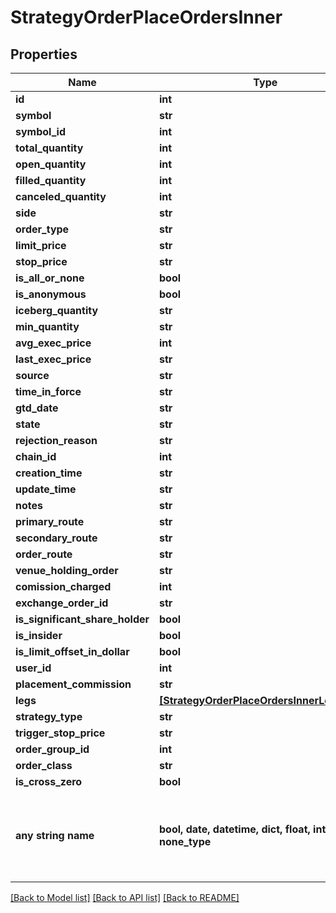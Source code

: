 # StrategyOrderPlaceOrdersInner


## Properties
Name | Type | Description | Notes
------------ | ------------- | ------------- | -------------
**id** | **int** |  | [optional] 
**symbol** | **str** |  | [optional] 
**symbol_id** | **int** |  | [optional] 
**total_quantity** | **int** |  | [optional] 
**open_quantity** | **int** |  | [optional] 
**filled_quantity** | **int** |  | [optional] 
**canceled_quantity** | **int** |  | [optional] 
**side** | **str** |  | [optional] 
**order_type** | **str** |  | [optional] 
**limit_price** | **str** |  | [optional] 
**stop_price** | **str** |  | [optional] 
**is_all_or_none** | **bool** |  | [optional] 
**is_anonymous** | **bool** |  | [optional] 
**iceberg_quantity** | **str** |  | [optional] 
**min_quantity** | **str** |  | [optional] 
**avg_exec_price** | **int** |  | [optional] 
**last_exec_price** | **str** |  | [optional] 
**source** | **str** |  | [optional] 
**time_in_force** | **str** |  | [optional] 
**gtd_date** | **str** |  | [optional] 
**state** | **str** |  | [optional] 
**rejection_reason** | **str** |  | [optional] 
**chain_id** | **int** |  | [optional] 
**creation_time** | **str** |  | [optional] 
**update_time** | **str** |  | [optional] 
**notes** | **str** |  | [optional] 
**primary_route** | **str** |  | [optional] 
**secondary_route** | **str** |  | [optional] 
**order_route** | **str** |  | [optional] 
**venue_holding_order** | **str** |  | [optional] 
**comission_charged** | **int** |  | [optional] 
**exchange_order_id** | **str** |  | [optional] 
**is_significant_share_holder** | **bool** |  | [optional] 
**is_insider** | **bool** |  | [optional] 
**is_limit_offset_in_dollar** | **bool** |  | [optional] 
**user_id** | **int** |  | [optional] 
**placement_commission** | **str** |  | [optional] 
**legs** | [**[StrategyOrderPlaceOrdersInnerLegsInner]**](StrategyOrderPlaceOrdersInnerLegsInner.md) |  | [optional] 
**strategy_type** | **str** |  | [optional] 
**trigger_stop_price** | **str** |  | [optional] 
**order_group_id** | **int** |  | [optional] 
**order_class** | **str** |  | [optional] 
**is_cross_zero** | **bool** |  | [optional] 
**any string name** | **bool, date, datetime, dict, float, int, list, str, none_type** | any string name can be used but the value must be the correct type | [optional]

[[Back to Model list]](../README.md#documentation-for-models) [[Back to API list]](../README.md#documentation-for-api-endpoints) [[Back to README]](../README.md)


